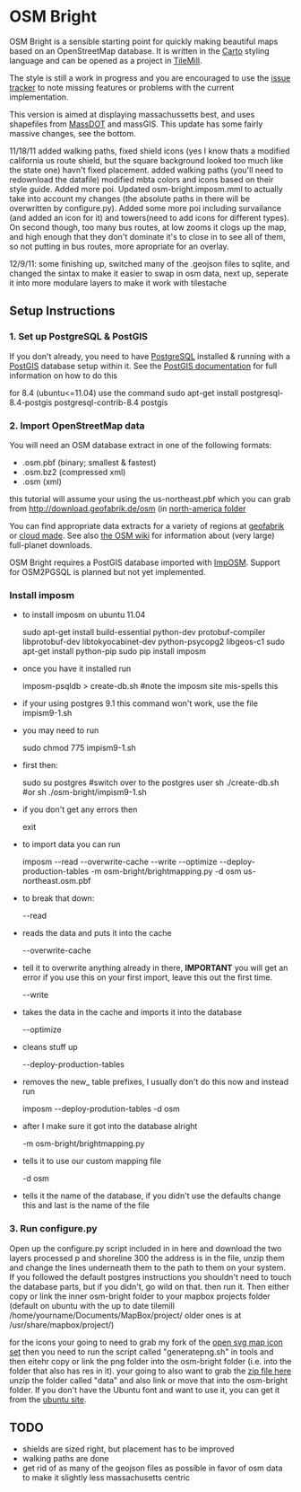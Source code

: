 OSM Bright
==========

OSM Bright is a sensible starting point for quickly making beautiful maps based
on an OpenStreetMap database. It is written in the [Carto][] styling language
and can be opened as a project in [TileMill][].

The style is still a work in progress and you are encouraged to use the
[issue tracker][] to note missing features or problems with the current
implementation. 

This version is aimed at displaying massachussetts best, and uses shapefiles from [MassDOT][] and massGIS.   This update has some fairly massive changes, see the bottom. 

11/18/11 added walking paths, fixed shield icons (yes I know thats a modified california us route shield, but the square background looked too much like the state one) havn't fixed placement. added walking paths (you'll need to redownload the datafile) modified mbta colors and icons based on their style guide.  Added more poi. Updated osm-bright.imposm.mml to actually take into account my changes (the absolute paths in there will be overwritten by configure.py). Added some more poi including survailance (and added an icon for it) and towers(need to add icons for different types). On second though, too many bus routes, at low zooms it clogs up the map, and high enough that they don't dominate it's to close in to see all of them, so not putting in bus routes, more apropriate for an overlay. 

12/9/11: some finishing up, switched many of the .geojson files to sqlite, and changed the sintax to make it easier to swap in osm data, next up, seperate it into more modulare layers to make it work with tilestache

[Carto]: http://github.com/mapbox/carto/
[TileMill]: http://tilemill.com/
[issue tracker]: http://github.com/developmentseed/osm-bright/issues/
[MassDOT]: http://www.massdot.state.ma.us/planning/


Setup Instructions
------------------

### 1. Set up PostgreSQL & PostGIS ###

If you don't already, you need to have [PostgreSQL][] installed & running with
a [PostGIS][] database setup within it. See the [PostGIS documentation][1] for
full information on how to do this

[PostgreSQL]: http://postgresql.org/
[PostGIS]: http://postgis.refractions.net/
[1]: http://postgis.refractions.net/documentation/manual-1.5/

for 8.4 (ubuntu<=11.04) use the command
sudo apt-get install postgresql-8.4-postgis postgresql-contrib-8.4 postgis


### 2. Import OpenStreetMap data ###

You will need an OSM database extract in one of the following formats:

- .osm.pbf (binary; smallest & fastest)
- .osm.bz2 (compressed xml)
- .osm (xml)

this tutorial will assume your using the us-northeast.pbf which you can grab from <http://download.geofabrik.de/osm> (in [north-america folder](http://download.geofabrik.de/osm/north-america/)

You can find appropriate data extracts for a variety of regions at
[geofabrik](http://download.geofabrik.de/osm/) or [cloud made](http://downloads.cloudmade.com). See
also [the OSM wiki](http://wiki.openstreetmap.org/wiki/Planet.osm) for information about (very large) full-planet
downloads.

OSM Bright requires a PostGIS database imported with [ImpOSM](http://imposm.org). Support for
OSM2PGSQL is planned but not yet implemented. 


### Install imposm
* to install imposm on ubuntu 11.04
	
	sudo apt-get install build-essential python-dev protobuf-compiler libprotobuf-dev libtokyocabinet-dev python-psycopg2 libgeos-c1
	sudo apt-get install python-pip
	sudo pip install imposm

* once you have it installed run 
	
	imposm-psqldb > create-db.sh #note the imposm site mis-spells this

* if your using postgres 9.1 this command won't work, use the file impism9-1.sh
* you may need to run 
	
	sudo chmod 775 impism9-1.sh
* first then:
	
	sudo su postgres #switch over to the postgres user
	sh ./create-db.sh #or sh ./osm-bright/impism9-1.sh

* if you don't get any errors then 
	
	exit

* to import data you can run 
	
	imposm --read --overwrite-cache --write --optimize --deploy-production-tables -m osm-bright/brightmapping.py -d osm us-northeast.osm.pbf

* to break that down: 
	
	--read

* reads the data and puts it into the cache
	
	--overwrite-cache

* tell it to overwrite anything already in there, **IMPORTANT** you will get an error if you use this on your first import, leave this out the first time.
	
	--write

* takes the data in the cache and imports it into the database
	
	--optimize

* cleans stuff up
	
	--deploy-production-tables

* removes the new_ table prefixes, I usually don't do this now and instead run
	
	imposm --deploy-prodution-tables -d osm

* after I make sure it got into the database alright
	
	-m osm-bright/brightmapping.py

* tells it to use our custom mapping file
	
	-d osm

* tells it the name of the database, if you didn't use the defaults change this and last is the name of the file

### 3. Run configure.py ###
Open up the configure.py script included in in here and download the two layers processed p and shoreline 300 the address is in the file, unzip them and change the lines underneath them to the path to them on your system. If you followed the default postgres instructions you shouldn't need to touch the database parts, but if you didn't, go wild on that. then run it. Then either copy or link the inner osm-bright folder to your mapbox projects folder (default on ubuntu with the up to date tilemill /home/yourname/Documents/MapBox/project/ older ones is at /usr/share/mapbox/project/)

for the icons your going to need to grab my fork of the [open svg map icon set](https://github.com/calvinmetcalf/Open-SVG-Map-Icons) then you need to run the script called "generatepng.sh" in tools and then eitehr copy or link the png folder into the osm-bright folder (i.e. into the folder that also has res in it).  your going to also want to grab the [zip file here][] unzip the folder called "data" and also link or move that into the osm-bright folder. If you don't have the Ubuntu font and want to use it, you can get it from the [ubuntu site][].


[zip file here]: http://dl.dropbox.com/u/37626989/data.zip
[ubuntu site]: http://font.ubuntu.com/

## TODO ##

* shields are sized right, but placement has to be improved
* walking paths are done
* get rid of as many of the geojson files as possible in favor of osm data to make it slightly less massachusetts centric

